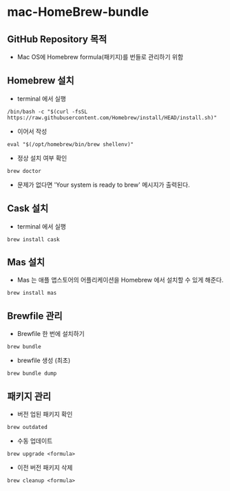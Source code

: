 # mac-HomeBrew-bundle

## GitHub Repository 목적
- Mac OS에 Homebrew formula(패키지)를 번들로 관리하기 위함

## Homebrew 설치
- terminal 에서 실행
```
/bin/bash -c "$(curl -fsSL https://raw.githubusercontent.com/Homebrew/install/HEAD/install.sh)"
```
- 이어서 작성
```
eval "$(/opt/homebrew/bin/brew shellenv)"
```
- 정상 설치 여부 확인
```
brew doctor
```
  - 문제가 없다면 'Your system is ready to brew' 메시지가 출력된다.

## Cask 설치
- terminal 에서 실행
```
brew install cask
```

## Mas 설치
- Mas 는 애플 앱스토어의 어플리케이션을 Homebrew 에서 설치할 수 있게 해준다.
```
brew install mas
```

## Brewfile 관리
- Brewfile 한 번에 설치하기
```
brew bundle
```
- brewfile 생성 (최초)
```
brew bundle dump
```

## 패키지 관리
- 버전 업된 패키지 확인
```
brew outdated
```
- 수동 업데이트
```
brew upgrade <formula>
```
- 이전 버전 패키지 삭제
```
brew cleanup <formula>
```
